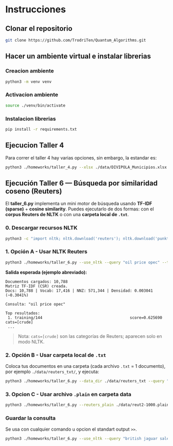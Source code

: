 # Instrucciones

## Clonar el repositorio

```bash
git clone https://github.com/TrodriTen/Quantum_Algorithms.git
```

## Hacer un ambiente virtual e instalar librerias

### Creacion ambiente

```bash 
python3 -m venv venv
```

### Activacion ambiente

```bash
source ./venv/bin/activate
```

### Instalacion librerias

```bash
pip install -r requirements.txt
```

## Ejecucion Taller 4

Para correr el taller 4 hay varias opciones, sin embargo, la estandar es: 

```bash
python3 ./homeworks/taller_4.py --xlsx ./data/DIVIPOLA_Municipios.xlsx 
```

## Ejecución Taller 6 — Búsqueda por similaridad coseno (Reuters)

El **taller_6.py** implementa un mini motor de búsqueda usando **TF-IDF (sparse)** + **cosine similarity**.
Puedes ejecutarlo de dos formas: con el **corpus Reuters de NLTK** o con una **carpeta local de `.txt`**.

### 0. Descargar recursos NLTK

```bash
python3 -c "import nltk; nltk.download('reuters'); nltk.download('punkt')"
```

### 1. Opción A - Usar NLTK Reuters

```bash
python3 ./homeworks/taller_6.py --use_nltk --query "oil price opec" --top_k 10
```

**Salida esperada (ejemplo abreviado):**

```
Documentos cargados: 10,788
Matriz TF-IDF (CSR) creada.
Docs: 10,788 | Vocab: 17,416 | NNZ: 571,344 | Densidad: 0.003041 (~0.3041%)

Consulta: "oil price opec"

Top resultados:
 1. training/144                                      score=0.625690  cats=[crude]
 ...
```

> Nota: `cats=[crude]` son las categorías de Reuters; aparecen solo en modo NLTK.


### 2. Opción B - Usar carpeta local de `.txt`

Coloca tus documentos en una carpeta (cada archivo `.txt` = 1 documento), por ejemplo `./data/reuters_txt/`, y ejecuta:

```bash
python3 ./homeworks/taller_6.py --data_dir ./data/reuters_txt --query "british jaguar sales" --top_k 5
```

### 3. Opcion C - Usar archivo `.plain` en carpeta data

```bash
python3 ./homeworks/taller_6.py --reuters_plain ./data/reut2-1000.plain  --query "british jaguar sales" --top_k 10 
```

### Guardar la consulta

Se usa con cualquier comando u opcion el standart output `>>`.

```bash
python3 ./homeworks/taller_6.py --use_nltk --query "british jaguar sales" --top_k 10 >> ./homeworks/results/mini_google.txt
```


